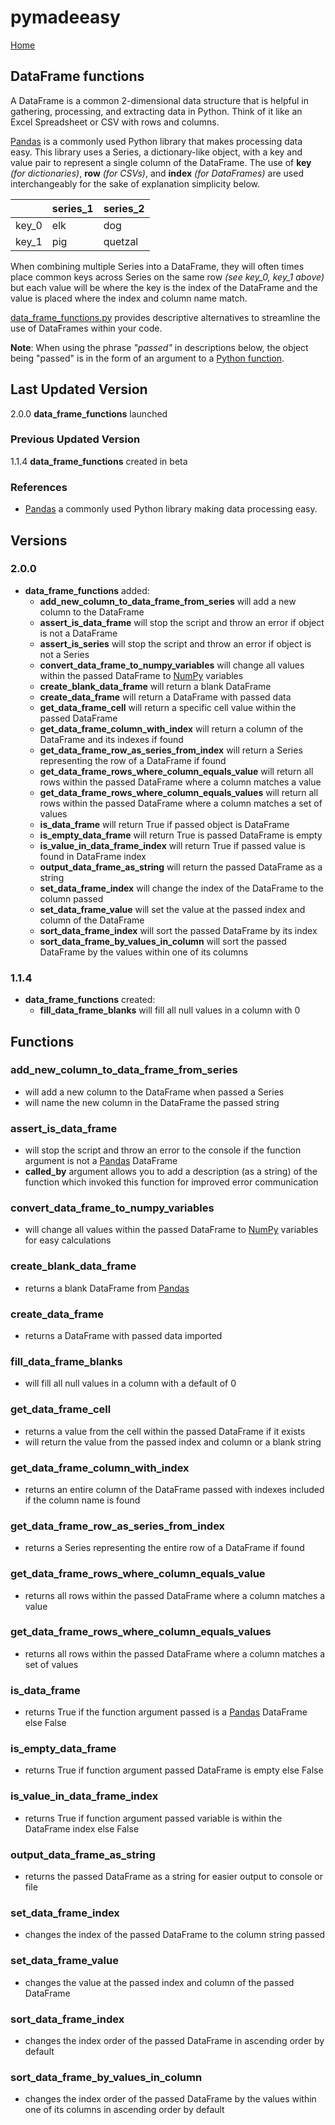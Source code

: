 # pymadeeasy

[Home](https://github.com/zach-oliver/pymadeeasy/blob/master/README.md)

## DataFrame functions
A DataFrame is a common 2-dimensional data structure that is helpful in gathering, processing, and extracting data in Python. Think of it like an Excel Spreadsheet or CSV with rows and columns. 

[Pandas][pandas] is a commonly used Python library that makes processing data easy. This library uses a Series, a dictionary-like object, with a key and value pair to represent a single column of the DataFrame. The use of **key** _(for dictionaries)_, **row** _(for CSVs)_, and **index** _(for DataFrames)_ are used interchangeably for the sake of explanation simplicity below.

|    | series_1   | series_2   |
|---:|:-----------|:-----------|
|  key_0 | elk        | dog        |
|  key_1 | pig        | quetzal    |

When combining multiple Series into a DataFrame, they will often times place common keys across Series on the same row _(see key_0, key_1 above)_ but each value will be where the key is the index of the DataFrame and the value is placed where the index and column name match.

[data_frame_functions.py](https://github.com/zach-oliver/pymadeeasy/blob/master/data_frame_functions.py) provides descriptive alternatives to streamline the use of DataFrames within your code.

**Note**: When using the phrase _"passed"_ in descriptions below, the object being "passed" is in the form of an argument to a [Python function](https://www.w3schools.com/python/python_functions.asp).

## Last Updated Version
2.0.0 **data_frame_functions** launched

### Previous Updated Version
1.1.4 **data_frame_functions** created in beta

### References
- [Pandas][pandas] a commonly used Python library making data processing easy.

## Versions
### 2.0.0
- **data_frame_functions** added:
    - **add_new_column_to_data_frame_from_series** will add a new column to the DataFrame 
    - **assert_is_data_frame** will stop the script and throw an error if object is not a DataFrame
    - **assert_is_series** will stop the script and throw an error if object is not a Series
    - **convert_data_frame_to_numpy_variables** will change all values within the passed DataFrame to [NumPy](https://numpy.org/learn/) variables
    - **create_blank_data_frame** will return a blank DataFrame
    - **create_data_frame** will return a DataFrame with passed data
    - **get_data_frame_cell** will return a specific cell value within the passed DataFrame
    - **get_data_frame_column_with_index** will return a column of the DataFrame and its indexes if found
    - **get_data_frame_row_as_series_from_index** will return a Series representing the row of a DataFrame if found
    - **get_data_frame_rows_where_column_equals_value** will return all rows within the passed DataFrame where a column matches a value 
    - **get_data_frame_rows_where_column_equals_values** will return all rows within the passed DataFrame where a column matches a set of values 
    - **is_data_frame** will return True if passed object is DataFrame
    - **is_empty_data_frame** will return True is passed DataFrame is empty
    - **is_value_in_data_frame_index** will return True if passed value is found in DataFrame index
    - **output_data_frame_as_string** will return the passed DataFrame as a string
    - **set_data_frame_index** will change the index of the DataFrame to the column passed
    - **set_data_frame_value** will set the value at the passed index and column of the DataFrame
    - **sort_data_frame_index** will sort the passed DataFrame by its index
    - **sort_data_frame_by_values_in_column** will sort the passed DataFrame by the values within one of its columns

### 1.1.4
- **data_frame_functions** created:
    - **fill_data_frame_blanks** will fill all null values in a column with 0

## Functions
### add_new_column_to_data_frame_from_series
- will add a new column to the DataFrame when passed a Series
- will name the new column in the DataFrame the passed string
### assert_is_data_frame
- will stop the script and throw an error to the console if the function argument is not a [Pandas][pandas] DataFrame
- **called_by** argument allows you to add a description (as a string) of the function which invoked this function for improved error communication
### convert_data_frame_to_numpy_variables
- will change all values within the passed DataFrame to [NumPy](https://numpy.org/learn/) variables for easy calculations
### create_blank_data_frame
- returns a blank DataFrame from [Pandas][pandas]
### create_data_frame
- returns a DataFrame with passed data imported
### fill_data_frame_blanks
- will fill all null values in a column with a default of 0
### get_data_frame_cell
- returns a value from the cell within the passed DataFrame if it exists
- will return the value from the passed index and column or a blank string
### get_data_frame_column_with_index
- returns an entire column of the DataFrame passed with indexes included if the column name is found
### get_data_frame_row_as_series_from_index
- returns a Series representing the entire row of a DataFrame if found
### get_data_frame_rows_where_column_equals_value
- returns all rows within the passed DataFrame where a column matches a value
### get_data_frame_rows_where_column_equals_values
- returns all rows within the passed DataFrame where a column matches a set of values
### is_data_frame
- returns True if the function argument passed is a [Pandas][pandas] DataFrame else False
### is_empty_data_frame
- returns True if function argument passed DataFrame is empty else False
### is_value_in_data_frame_index
- returns True if function argument passed variable is within the DataFrame index else False
### output_data_frame_as_string
- returns the passed DataFrame as a string for easier output to console or file
### set_data_frame_index
- changes the index of the passed DataFrame to the column string passed
### set_data_frame_value
- changes the value at the passed index and column of the passed DataFrame
### sort_data_frame_index
- changes the index order of the passed DataFrame in ascending order by default
### sort_data_frame_by_values_in_column
- changes the index order of the passed DataFrame by the values within one of its columns in ascending order by default

[pandas]: https://pandas.pydata.org/pandas-docs/stable/getting_started/overview.html